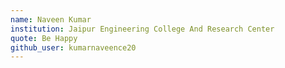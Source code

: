 ```yaml
---
name: Naveen Kumar	
institution: Jaipur Engineering College And Research Center
quote: Be Happy
github_user: kumarnaveence20
---
```

